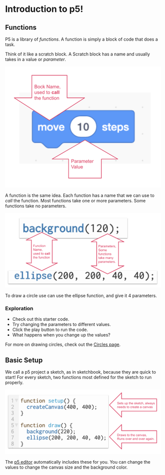# Introduction to p5!

## Functions
P5 is a library of *functions*. A function is simply a block of code that does a task.

Think of it like a scratch block. A Scratch block has a name and usually takes in a value or *parameter*.

![Scratch](./imgs/scratch.png)

A function is the same idea. Each function has a name that we can use to *call* the function. Most functions take one or more parameters. Some functions take no parameters.

![Functions](./imgs/functions.png)

To draw a circle use can use the ellipse function, and give it 4 parameters.

### Exploration
* Check out this starter code.
* Try changing the parameters to different values.
* Click the play button to run the code.
* What happens when you change up the values?

For more on drawing circles, check out the [Circles page](./circles.md).

## Basic Setup
We call a p5 project a sketch, as in sketchbook, because they are quick to start! For every sketch, two functions most defined for the sketch to run properly.

![Basic Sketch](./imgs/basics.png)

The [p5 editor](https://editor.p5js.org/) automatically includes these for you. You can change the values to change the canvas size and the background color.

